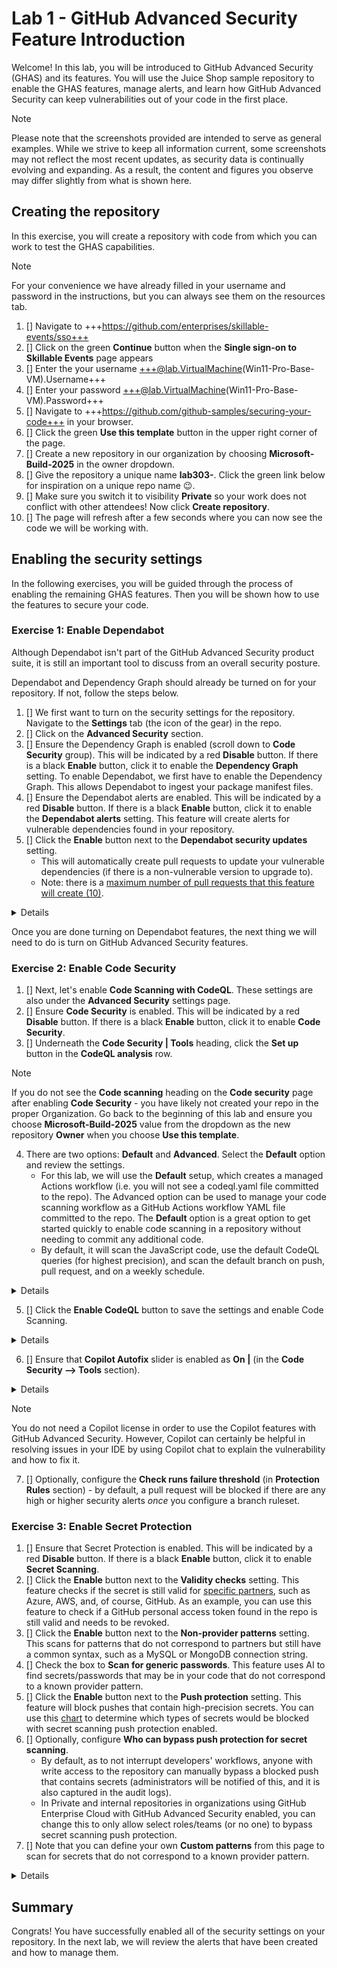 # Lab 1 - GitHub Advanced Security Feature Introduction

Welcome! In this lab, you will be introduced to GitHub Advanced Security (GHAS) and its features. You will use the Juice Shop sample repository to enable the GHAS features, manage alerts, and learn how GitHub Advanced Security can keep vulnerabilities out of your code in the first place.

> [!NOTE]
> Please note that the screenshots provided are intended to serve as general examples. While we strive to keep all information current, some screenshots may not reflect the most recent updates, as security data is continually evolving and expanding. As a result, the content and figures you observe may differ slightly from what is shown here.

<!--
> [!TIP]
> We recommend opening up two browser windows, one with the lab and one with the working copy of your repo!
-->

## Creating the repository

In this exercise, you will create a repository with code from which you can work to test the GHAS capabilities. 

> [!NOTE] 
> For your convenience we have already filled in your username and password in the instructions, but you can always see them on the resources tab.

1. [] Navigate to +++https://github.com/enterprises/skillable-events/sso+++
2. [] Click on the green **Continue** button when the **Single sign-on to Skillable Events** page appears
3. [] Enter the your username +++@lab.VirtualMachine(Win11-Pro-Base-VM).Username+++
4. [] Enter your password +++@lab.VirtualMachine(Win11-Pro-Base-VM).Password+++
5. [] Navigate to +++https://github.com/github-samples/securing-your-code+++ in your browser.
6. [] Click the green **Use this template** button in the upper right corner of the page.
7. [] Create a new repository in our organization by choosing **Microsoft-Build-2025** in the owner dropdown.
8. [] Give the repository a unique name **lab303-<my-unique-repo-name-here>**.  Click the green link below for inspiration on a unique repo name 😉.
9. [] Make sure you switch it to visibility **Private** so your work does not conflict with other attendees!  Now click **Create repository**.
10. [] The page will refresh after a few seconds where you can now see the code we will be working with.  

## Enabling the security settings

In the following exercises, you will be guided through the process of enabling the remaining GHAS features. Then you will be shown how to use the features to secure your code.

### Exercise 1: Enable Dependabot

Although Dependabot isn't part of the GitHub Advanced Security product suite, it is still an important tool to discuss from an overall security posture.

Dependabot and Dependency Graph should already be turned on for your repository. If not, follow the steps below.

1. [] We first want to turn on the security settings for the repository. Navigate to the **Settings** tab (the icon of the gear) in the repo.
2. [] Click on the  **Advanced Security** section.
3. [] Ensure the Dependency Graph is enabled (scroll down to **Code Security** group).  This will be indicated by a red **Disable** button.  If there is a black **Enable** button, click it to enable the **Dependency Graph** setting. To enable Dependabot, we first have to enable the Dependency Graph. This allows Dependabot to ingest your package manifest files.
4. [] Ensure the Dependabot alerts are enabled.  This will be indicated by a red **Disable** button.  If there is a black **Enable** button, click it to enable the **Dependabot alerts** setting. This feature will create alerts for vulnerable dependencies found in your repository.
5. [] Click the **Enable** button next to the **Dependabot security updates** setting.
    - This will automatically create pull requests to update your vulnerable dependencies (if there is a non-vulnerable version to upgrade to).
    - Note: there is a [maximum number of pull requests that this feature will create (10)](https://docs.github.com/en/enterprise-cloud@latest/code-security/dependabot/working-with-dependabot/troubleshooting-dependabot-errors#dependabot-cannot-open-any-more-pull-requests).

<details>

![image](./images/lab-1-1-1.png)
</details>

Once you are done turning on Dependabot features, the next thing we will need to do is turn on GitHub Advanced Security features.

### Exercise 2: Enable Code Security

1. [] Next, let's enable **Code Scanning with CodeQL**. These settings are also under the **Advanced Security** settings page.
2. [] Ensure **Code Security** is enabled.  This will be indicated by a red **Disable** button.  If there is a black **Enable** button, click it to enable **Code Security**.
3. [] Underneath the **Code Security | Tools** heading, click the **Set up** button in the **CodeQL analysis** row.

> [!NOTE]  
> If you do not see the **Code scanning** heading on the **Code security** page after enabling **Code Security** - you have likely not created your repo in the proper Organization. Go back to the beginning of this lab and ensure you choose **Microsoft-Build-2025** value from the dropdown as the new repository **Owner** when you choose **Use this template**.

4. There are two options: **Default** and **Advanced**. Select the **Default** option and review the settings.
    - For this lab, we will use the **Default** setup, which creates a managed Actions workflow (i.e. you will not see a codeql.yaml file committed to the repo). The Advanced option can be used to manage your code scanning workflow as a GitHub Actions workflow YAML file committed to the repo. The **Default** option is a great option to get started quickly to enable code scanning in a repository without needing to commit any additional code.
    - By default, it will scan the JavaScript code, use the default CodeQL queries (for highest precision), and scan the default branch on push, pull request, and on a weekly schedule.

<details>

  ![image](images/lab-1-2-1.png)
</details>
  
5. [] Click the **Enable CodeQL** button to save the settings and enable Code Scanning.

<details>

  ![image](images/lab-1-2-2.png)
</details>
  
6. [] Ensure that **Copilot Autofix** slider is enabled as **On |** (in the **Code Security --> Tools** section).

<details>

  ![image](images/lab-1-2-3.png)
</details>

> [!NOTE]  
> You do not need a Copilot license in order to use the Copilot features with GitHub Advanced Security. However, Copilot can certainly be helpful in resolving issues in your IDE by using Copilot chat to explain the vulnerability and how to fix it.

7. [] Optionally, configure the **Check runs failure threshold** (in **Protection Rules** section) - by default, a pull request will be blocked if there are any high or higher security alerts _once_ you configure a branch ruleset.

### Exercise 3: Enable Secret Protection

1. [] Ensure that Secret Protection is enabled.  This will be indicated by a red **Disable** button.  If there is a black **Enable** button, click it to enable **Secret Scanning**.
2. [] Click the **Enable** button next to the **Validity checks** setting. This feature checks if the secret is still valid for [specific partners](https://docs.github.com/en/enterprise-cloud@latest/code-security/secret-scanning/introduction/supported-secret-scanning-patterns#high-confidence-patterns), such as Azure, AWS, and, of course, GitHub. As an example, you can use this feature to check if a GitHub personal access token found in the repo is still valid and needs to be revoked.
3. [] Click the **Enable** button next to the **Non-provider patterns** setting. This scans for patterns that do not correspond to partners but still have a common syntax, such as a MySQL or MongoDB connection string.
4. [] Check the box to **Scan for generic passwords**. This feature uses AI to find secrets/passwords that may be in your code that do not correspond to a known provider pattern.
5. [] Click the **Enable** button next to the **Push protection** setting. This feature will block pushes that contain high-precision secrets. You can use this [chart](https://docs.github.com/en/enterprise-cloud@latest/code-security/secret-scanning/introduction/supported-secret-scanning-patterns#supported-secrets) to determine which types of secrets would be blocked with secret scanning push protection enabled.
6. [] Optionally, configure **Who can bypass push protection for secret scanning**.
    - By default, as to not interrupt developers' workflows, anyone with write access to the repository can manually bypass a blocked push that contains secrets (administrators will be notified of this, and it is also captured in the audit logs).
    - In Private and internal repositories in organizations using GitHub Enterprise Cloud with GitHub Advanced Security enabled, you can change this to only allow select roles/teams (or no one) to bypass secret scanning push protection.
7. [] Note that you can define your own **Custom patterns** from this page to scan for secrets that do not correspond to a known provider pattern.

<details>

  ![image](images/lab-1-3-1.png)
</details>

## Summary

Congrats! You have successfully enabled all of the security settings on your repository. In the next lab, we will review the alerts that have been created and how to manage them.


